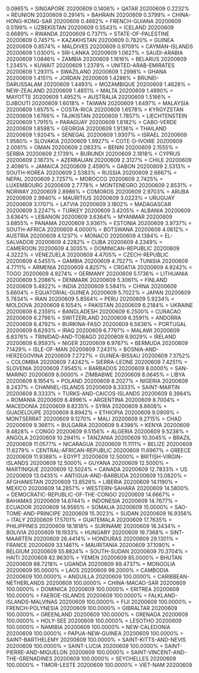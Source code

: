 0.0965% = SINGAPORE 20200609 
0.1406% = QATAR 20200609 
0.2232% = REUNION 20200609 
0.2914% = BAHRAIN 20200609 
0.3799% = CHINA-HONG-KONG-SAR 20200609 
0.4662% = FRENCH-GUIANA 20200609 
0.5199% = UZBEKISTAN 20200609 
0.5543% = ICELAND 20200609 
0.6689% = RWANDA 20200609 
0.7371% = STATE-OF-PALESTINE 20200609 
0.7457% = KAZAKHSTAN 20200609 
0.7820% = GUINEA 20200609 
0.8574% = MALDIVES 20200609 
0.9709% = CAYMAN-ISLANDS 20200609 
1.0300% = SRI-LANKA 20200609 
1.0627% = SAUDI-ARABIA 20200609 
1.0846% = ZAMBIA 20200609 
1.1616% = BELARUS 20200609 
1.2345% = KUWAIT 20200609 
1.2378% = UNITED-ARAB-EMIRATES 20200609 
1.2931% = SWAZILAND 20200609 
1.2998% = GHANA 20200609 
1.4151% = JORDAN 20200609 
1.4286% = BRUNEI-DARUSSALAM 20200609 
1.4493% = MOZAMBIQUE 20200609 
1.4628% = NEW-ZEALAND 20200609 
1.4851% = MALTA 20200609 
1.4890% = MAYOTTE 20200609 
1.4952% = AUSTRALIA 20200609 
1.5166% = DJIBOUTI 20200609 
1.6018% = TAIWAN 20200609 
1.6497% = MALAYSIA 20200609 
1.6575% = COSTA-RICA 20200609 
1.6578% = KYRGYZSTAN 20200609 
1.6766% = TAJIKISTAN 20200609 
1.7857% = LIECHTENSTEIN 20200609 
1.7915% = PARAGUAY 20200609 
1.8182% = CABO-VERDE 20200609 
1.8598% = GEORGIA 20200609 
1.9136% = THAILAND 20200609 
1.9204% = SENEGAL 20200609 
1.9307% = ISRAEL 20200609 
1.9580% = SLOVAKIA 20200609 
1.9927% = COTE-D-IVOIRE 20200609 
2.0061% = OMAN 20200609 
2.0833% = BENIN 20200609 
2.1555% = SERBIA 20200609 
2.1739% = BURUNDI 20200609 
2.1818% = CYPRUS 20200609 
2.1873% = AZERBAIJAN 20200609 
2.3127% = CHILE 20200609 
2.4096% = JAMAICA 20200609 
2.4590% = GABON 20200609 
2.5313% = SOUTH-KOREA 20200609 
2.5383% = RUSSIA 20200609 
2.6667% = NEPAL 20200609 
2.7257% = MOROCCO 20200609 
2.7425% = LUXEMBOURG 20200609 
2.7778% = MONTENEGRO 20200609 
2.8531% = NORWAY 20200609 
2.8986% = COMOROS 20200609 
2.9703% = ARUBA 20200609 
2.9940% = MAURITIUS 20200609 
3.0223% = URUGUAY 20200609 
3.1707% = LATVIA 20200609 
3.1802% = MADAGASCAR 20200609 
3.2247% = TURKEY 20200609 
3.4205% = ALBANIA 20200609 
3.6364% = LEBANON 20200609 
3.6364% = MYANMAR 20200609 
3.6855% = PANAMA 20200609 
3.9361% = ESTONIA 20200609 
3.9737% = SOUTH-AFRICA 20200609 
4.0000% = BOTSWANA 20200609 
4.0612% = AUSTRIA 20200609 
4.1237% = MONACO 20200609 
4.1384% = EL-SALVADOR 20200609 
4.2282% = CUBA 20200609 
4.2349% = CAMEROON 20200609 
4.3035% = DOMINICAN-REPUBLIC 20200609 
4.3222% = VENEZUELA 20200609 
4.4705% = CZECH-REPUBLIC 20200609 
4.5455% = GAMBIA 20200609 
4.7527% = TUNISIA 20200609 
4.7711% = ARMENIA 20200609 
4.8257% = CROATIA 20200609 
4.9242% = TOGO 20200609 
4.9274% = GERMANY 20200609 
5.1736% = LITHUANIA 20200609 
5.2086% = DENMARK 20200609 
5.3061% = FINLAND 20200609 
5.4922% = INDIA 20200609 
5.5841% = CHINA 20200609 
5.6604% = EQUATORIAL-GUINEA 20200609 
5.7022% = JAPAN 20200609 
5.7834% = IRAN 20200609 
5.8564% = PERU 20200609 
5.9234% = MOLDOVA 20200609 
6.1054% = PAKISTAN 20200609 
6.2184% = UKRAINE 20200609 
6.2359% = BANGLADESH 20200609 
6.2500% = CURACAO 20200609 
6.2796% = SWITZERLAND 20200609 
6.3591% = ANDORRA 20200609 
6.4792% = BURKINA-FASO 20200609 
6.5636% = PORTUGAL 20200609 
6.6293% = IRAQ 20200609 
6.7797% = MALAWI 20200609 
6.8376% = TRINIDAD-AND-TOBAGO 20200609 
6.9029% = IRELAND 20200609 
6.9593% = NIGER 20200609 
6.9767% = BERMUDA 20200609 
7.1429% = ISLE-OF-MAN 20200609 
7.2431% = BOSNIA-AND-HERZEGOVINA 20200609 
7.2727% = GUINEA-BISSAU 20200609 
7.3752% = COLOMBIA 20200609 
7.4242% = SIERRA-LEONE 20200609 
7.4251% = SLOVENIA 20200609 
7.9545% = BARBADOS 20200609 
8.0000% = SAN-MARINO 20200609 
8.0000% = ZIMBABWE 20200609 
8.0645% = LIBYA 20200609 
8.1954% = POLAND 20200609 
8.2027% = NIGERIA 20200609 
8.2437% = CHANNEL-ISLANDS 20200609 
8.3333% = SAINT-MARTIN 20200609 
8.3333% = TURKS-AND-CAICOS-ISLANDS 20200609 
8.3984% = ROMANIA 20200609 
8.4996% = ARGENTINA 20200609 
8.7004% = MACEDONIA 20200609 
8.8235% = SYRIA 20200609 
8.8608% = GUADELOUPE 20200609 
8.8942% = ETHIOPIA 20200609 
9.0909% = MONTSERRAT 20200609 
9.1270% = MALI 20200609 
9.2715% = CHAD 20200609 
9.3661% = BULGARIA 20200609 
9.4398% = KENYA 20200609 
9.4828% = CONGO 20200609 
9.5156% = ALGERIA 20200609 
9.5238% = ANGOLA 20200609 
10.2941% = TANZANIA 20200609 
10.3045% = BRAZIL 20200609 
11.0577% = NICARAGUA 20200609 
11.1111% = BELIZE 20200609 
11.6279% = CENTRAL-AFRICAN-REPUBLIC 20200609 
11.6967% = GREECE 20200609 
11.9388% = EGYPT 20200609 
12.5000% = BRITISH-VIRGIN-ISLANDS 20200609 
12.5000% = GUYANA 20200609 
12.5000% = MARTINIQUE 20200609 
12.5024% = CANADA 20200609 
12.7833% = US 20200609 
13.0435% = ANTIGUA-AND-BARBUDA 20200609 
13.0820% = AFGHANISTAN 20200609 
13.8528% = LIBERIA 20200609 
14.1190% = MEXICO 20200609 
14.2857% = WESTERN-SAHARA 20200609 
14.5800% = DEMOCRATIC-REPUBLIC-OF-THE-CONGO 20200609 
14.6667% = BAHAMAS 20200609 
14.6744% = INDONESIA 20200609 
14.7677% = ECUADOR 20200609 
14.9565% = SOMALIA 20200609 
15.0000% = SAO-TOME-AND-PRINCIPE 20200609 
15.3023% = SUDAN 20200609 
16.9356% = ITALY 20200609 
17.5701% = GUATEMALA 20200609 
17.7635% = PHILIPPINES 20200609 
18.1818% = SURINAME 20200609 
18.3434% = BOLIVIA 20200609 
19.1933% = HUNGARY 20200609 
19.7368% = SINT-MAARTEN 20200609 
26.4414% = HONDURAS 20200609 
29.1301% = FRANCE 20200609 
33.1461% = MAURITANIA 20200609 
37.1090% = BELGIUM 20200609 
55.8824% = SOUTH-SUDAN 20200609 
70.3704% = HAITI 20200609 
82.9630% = YEMEN 20200609 
85.0000% = BHUTAN 20200609 
88.7218% = UGANDA 20200609 
89.4737% = MONGOLIA 20200609 
95.0000% = LAOS 20200609 
99.2000% = CAMBODIA 20200609 
100.0000% = ANGUILLA 20200609 
100.0000% = CARIBBEAN-NETHERLANDS 20200609 
100.0000% = CHINA-MACAO-SAR 20200609 
100.0000% = DOMINICA 20200609 
100.0000% = ERITREA 20200609 
100.0000% = FAEROE-ISLANDS 20200609 
100.0000% = FALKLAND-ISLANDS-MALVINAS 20200609 
100.0000% = FIJI 20200609 
100.0000% = FRENCH-POLYNESIA 20200609 
100.0000% = GIBRALTAR 20200609 
100.0000% = GREENLAND 20200609 
100.0000% = GRENADA 20200609 
100.0000% = HOLY-SEE 20200609 
100.0000% = LESOTHO 20200609 
100.0000% = NAMIBIA 20200609 
100.0000% = NEW-CALEDONIA 20200609 
100.0000% = PAPUA-NEW-GUINEA 20200609 
100.0000% = SAINT-BARTHELEMY 20200609 
100.0000% = SAINT-KITTS-AND-NEVIS 20200609 
100.0000% = SAINT-LUCIA 20200609 
100.0000% = SAINT-PIERRE-AND-MIQUELON 20200609 
100.0000% = SAINT-VINCENT-AND-THE-GRENADINES 20200609 
100.0000% = SEYCHELLES 20200609 
100.0000% = TIMOR-LESTE 20200609 
100.0000% = VIET-NAM 20200609 
